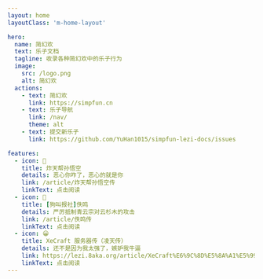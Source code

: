 ```yaml
---
layout: home
layoutClass: 'm-home-layout'

hero:
  name: 简幻欢
  text: 乐子文档
  tagline: 收录各种简幻欢中的乐子行为
  image:
    src: /logo.png
    alt: 简幻欢
  actions:
    - text: 简幻欢
      link: https://simpfun.cn
    - text: 乐子导航
      link: /nav/
      theme: alt
    - text: 提交新乐子
      link: https://github.com/YuHan1015/simpfun-lezi-docs/issues

features:
  - icon: 📖
    title: 炸天帮孙悟空
    details: 恶心你咋了，恶心的就是你
    link: /article/炸天帮孙悟空传
    linkText: 点击阅读
  - icon: 📖
    title: [狗叫报社]佚鸣
    details: 严厉抵制青云宗对云杉木的攻击
    link: /article/佚鸣传
    linkText: 点击阅读
  - icon: 😀
    title: XeCraft 服务器传（凌天传）
    details: 还不是因为我太强了，嫉妒我牛逼
    link: https://lezi.8aka.org/article/XeCraft%E6%9C%8D%E5%8A%A1%E5%99%A8%E4%BC%A0%EF%BC%88%E5%87%8C%E5%A4%A9%E4%BC%A0%EF%BC%89
    linkText: 点击阅读
---
```


<style>
/*爱的魔力转圈圈*/
.m-home-layout .image-src:hover {
  transform: translate(-50%, -50%) rotate(666turn);
  transition: transform 59s 1s cubic-bezier(0.3, 0, 0.8, 1);
}

.m-home-layout .details small {
  opacity: 0.8;
}

.m-home-layout .bottom-small {
  display: block;
  margin-top: 2em;
  text-align: right;
}
</style>
